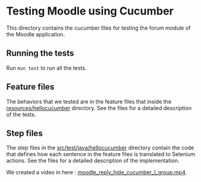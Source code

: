# Testing Moodle using Cucumber
This directory contains the cucumber files for testing the forum module of the Moodle application.

## Running the tests
Run ```mvn test``` to run all the tests.

## Feature files
The behaviors that we tested are in the feature files that inside the [resources/hellocucumber](resources/hellocucumber) directory. See the files for a detailed description of the tests.

## Step files
The step files in the [src/test/java/hellocucumber](src/test/java/hellocucumber) directory contain the code that defines how each sentence in the feature files is translated to Selenium actions. See the files for a detailed description of the implementation.

We created a video in here : [moodle_reply_hide_cucumber_l_group.mp4](moodle_reply_hide_cucumber_l_group.mp4).